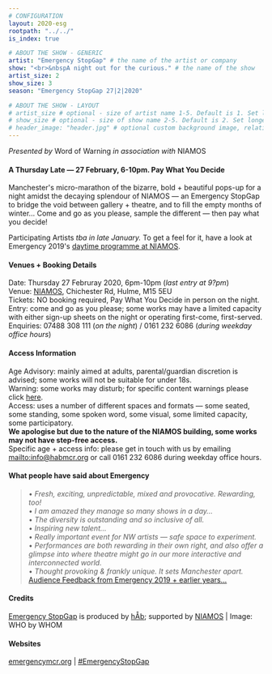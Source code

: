 ```yaml
---
# CONFIGURATION
layout: 2020-esg
rootpath: "../../"
is_index: true

# ABOUT THE SHOW - GENERIC
artist: "Emergency StopGap" # the name of the artist or company
show: "<br>&nbspA night out for the curious." # the name of the show
artist_size: 2
show_size: 3
season: "Emergency StopGap 27|2|2020"

# ABOUT THE SHOW - LAYOUT
# artist_size # optional - size of artist name 1-5. Default is 1. Set longer names to lower values
# show_size # optional - size of show name 2-5. Default is 2. Set longer names to lower values
# header_image: "header.jpg" # optional custom background image, relative to current page
---
```

*Presented by* Word of Warning *in association with* NIAMOS           
         
#### A Thursday Late — 27 February, 6-10pm. Pay What You Decide             
Manchester's micro-marathon of the bizarre, bold + beautiful pops-up for a night amidst the decaying splendour of NIAMOS — an Emergency StopGap to bridge the void between gallery + theatre, and to fill the empty months of winter… Come and go as you please, sample the different — then pay what you decide!            
             
Participating Artists *tba in late January.* To get a feel for it, have a look at Emergency 2019's [daytime programme at NIAMOS](/archive/2019-emergency/daytime).         
         
#### Venues + Booking Details         
Date: Thursday 27 Februray 2020, 6pm-10pm (*last entry at 9?pm*)           
Venue: <a href="http://www.niamos.space" target="_blank">NIAMOS</a>, Chichester Rd, Hulme, M15 5EU        
Tickets: NO booking required, Pay What You Decide in person on the night.<br>Entry: come and go as you please; some works may have a limited capacity with either sign-up sheets on the night or operating first-come, first-served.       
Enquiries: 07488 308 111 (*on the night*) / 0161 232 6086 (*during weekday office hours*)          
         
#### Access Information       
Age Advisory: mainly aimed at adults, parental/guardian discretion is advised; some works will not be suitable for under 18s.<br>Warning: some works may disturb; for specific content warnings please click [here](/warnings).<br>Access: uses a number of different spaces and formats — some seated, some standing, some spoken word, some visual, some limited capacity, some participatory.<br>**We apologise but due to the nature of the NIAMOS building, some works may not have step-free access.**<br>Specific age + access info: please get in touch with us by emailing <mailto:info@habmcr.org> or call 0161 232 6086 during weekday office hours.        
            
#### What people have said about Emergency         
>• *Fresh, exciting, unpredictable, mixed and provocative. Rewarding, too!*<br>• *I am amazed they manage so many shows in a day…*<br>• *The diversity is outstanding and so inclusive of all.*<br>• *Inspiring new talent…*<br>• *Really important event for NW artists — safe space to experiment.*<br>• *Performances are both rewarding in their own right, and also offer a glimpse into where theatre might go in our more interactive and interconnected world.*<br>• *Thought provoking & frankly unique. It sets Manchester apart.*<br>[Audience Feedback from Emergency 2019 + earlier years…](/archive/2019-emergency)          
         
#### Credits         
[Emergency StopGap](/hab/emergency) is produced by [hÅb](/hab); supported by <a href="http://www.niamos.space" target="_blank">NIAMOS</a> | Image: WHO by WHOM        
                
#### Websites
<a href="http://emergencymcr.org" target="_blank">emergencymcr.org</a> | <a href="http://twitter.com/hashtag/EmergencyStopGap" target="_blank">#EmergencyStopGap</a>
